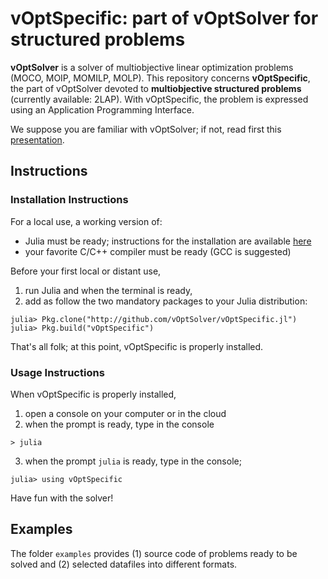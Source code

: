 # vOptSpecific: part of vOptSolver for structured problems

**vOptSolver** is a solver of multiobjective linear optimization problems (MOCO, MOIP, MOMILP, MOLP).
This repository concerns **vOptSpecific**, the part of vOptSolver devoted to **multiobjective structured problems** (currently available: 2LAP). With vOptSpecific, the problem is expressed using an Application Programming Interface.

We suppose you are familiar with vOptSolver; if not, read first this [presentation](https://voptsolver.github.io/vOptSolver/).


## Instructions 

### Installation Instructions
For a local use, a working version of:
- Julia must be ready; instructions for the installation are available [here](https://julialang.org/downloads/)
- your favorite C/C++ compiler must be ready (GCC is suggested)

Before your first local or distant use, 
1. run Julia and when the terminal is ready, 
2. add as follow the two mandatory packages to your Julia distribution: 

```
julia> Pkg.clone("http://github.com/vOptSolver/vOptSpecific.jl")
julia> Pkg.build("vOptSpecific")
```

That's all folk; at this point, vOptSpecific is properly installed.

### Usage Instructions

When vOptSpecific is properly installed,
1. open a console on your computer or in the cloud
2. when the prompt is ready, type in the console 
```
> julia
```
3. when the prompt `julia` is ready, type in the console;
```
julia> using vOptSpecific
```
Have fun with the solver! 


## Examples 
The folder `examples` provides (1) source code of problems ready to be solved and (2) selected datafiles into different formats.

